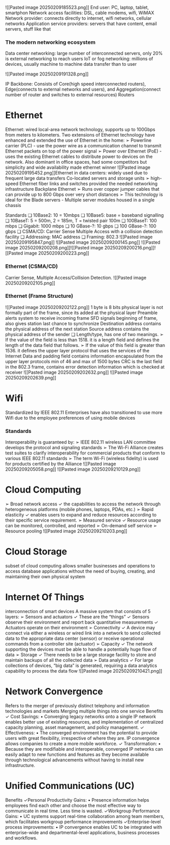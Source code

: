![[Pasted image 20250209185523.png]]
End user: PC, laptop, tablet, smartphon
Network access facilities: DSL, cable modems, wifi, WiMAX
Network provider: connects directly to internet, wifi networks, cellular networks
Application service providers: servers that have content, email servers, stuff like that


### The modern networking ecosystem
Data center networking: large number of interconnected servers, only 20% is external networking to reach users
IoT or fog networking: millions of devices, usually machine to machine data transfer than to user

![[Pasted image 20250209191328.png]]

IP Backbone: Consists of Core(high speed interconnected routers), Edge(connects to external networks and users), and Aggregation(connect number of router and switches to external resources) Routers


# Ethernet
Ethernet: wired local-area network technology, supports up to 100Gbps from meters to kilometers.
Two extensions of Ethernet technology have enhanced and extended the use of Ethernet in the home:
	➢ Powerline carrier (PLC) - use the power wire as a communication channel to transmit Ethernet packets on top of the power signal 
	➢ Power over Ethernet (PoE) - uses the existing Ethernet cables to distribute power to devices on the network.
Also dominant in office spaces, had some competitors but simplicity and wide availability made ethernet winner
![[Pasted image 20250209195452.png]]Ethernet in data centers: widely used due to frequent large data transfers
	Co-located servers and storage units 
	➢ high-speed Ethernet fiber links and switches provided the needed networking infrastructure
	Backplane Ethernet 
	➢ Runs over copper jumper cables that can provide up to 800 Gbps over very short distances 
	➢ This technology is ideal for the Blade servers - Multiple server modules housed in a single chassis

Standards
❑ 10Base2: 10 = 10mbps
❑ 10Base5: base = baseband signalling
❑ 10BaseT: 5 = 500m, 2 = 185m, T = twisted pair 100m
❑ 100BaseT: 100 mbps 
❑ Gigabit: 1000 mbps 
❑ 10 GBase-?: 10 gbps 
❑ 100 GBase-?: 100 gbps
❑ CSMA/CD: Carrier Sense Multiple Access with a collision detection facility
❑ Addressing: MAC address
❑ Framing: 802.3
![[Pasted image 20250209195847.png]]
![[Pasted image 20250209200145.png]]
![[Pasted image 20250209200208.png]]![[Pasted image 20250209200216.png]]![[Pasted image 20250209200223.png]]

### Ethernet (CSMA/CD)
Carrier Sense, Multiple Access/Collision Detection.
![[Pasted image 20250209202105.png]]
### Ethernet (Frame Structure)
![[Pasted image 20250209202122.png]]
1 byte is 8 bits
physical layer is not formally part of the frame, since its added at the physical layer
Preamble alerts system to receive incoming frame
SFD signals beginning of frame, also gives station last chance to synchronize
Destination address contains the physical address of the next station
Source address contains the physical address of the sender
❑ Length/type, has one of two meanings. 
	➢ If the value of the field is less than 1518. it is a length field and defines the length of the data field that follows. 
	➢ If the value of this field is greater than 1536. it defines the upper layer protocol that uses the services of the Internet
Data and padding field contains information encapsulated from the upper layer protocols min of 46 and max of 1500 bytes
CRC is the last field in the 802.3 frame, contains error detection information which is checked at receiver
![[Pasted image 20250209202632.png]]
![[Pasted image 20250209202639.png]]

# Wifi
Standardized by IEEE 802.11
Enterprises have also transitioned to use more Wifi due to the employee preferences of using mobile devices
### Standards
Interoperability is guaranteed by: 
	➢ IEEE 802.11 wireless LAN committee develops the protocol and signaling standards 
	➢ The Wi-Fi Alliance creates test suites to clarify interoperability for commercial products that conform to various IEEE 802.11 standards 
	➢ The term Wi-Fi (wireless fidelity) is used for products certified by the Alliance
![[Pasted image 20250209205058.png]]
![[Pasted image 20250209210129.png]]

# Cloud Computing
➢ Broad network access ✓ the capabilities to access the network through heterogeneous platforms (mobile phones, laptops, PDAs, etc.) 
➢ Rapid elasticity ✓ enables users to expand and reduce resources according to their specific service requirement. 
➢ Measured service ✓ Resource usage can be monitored, controlled, and reported 
➢ On-demand self service 
➢ Resource pooling
![[Pasted image 20250209210203.png]]

# Cloud Storage
subset of cloud computing
allows smaller businesses and operations to access database applications without the need of buying, creating, and maintaining their own physical system

# Internet Of Things
interconnection of smart devices
A massive system that consists of 5 layers:
➢ Sensors and actuators
	✓ These are the “things”
	✓ Sensors observe their environment and report back quantitative measurements
	✓ Actuators operate on their environment
➢ Connectivity
	✓ A device may connect via either a wireless or wired link into a network to send collected data to the appropriate data center (sensor) or receive operational commands from a controller site (actuator)
➢ Capacity
	✓ The network supporting the devices must be able to handle a potentially huge flow of data
➢ Storage
	✓ There needs to be a large storage facility to store and maintain backups of all the collected data
➢ Data analytics
	✓ For large collections of devices, “big data” is generated, requiring a data analytics capability to process the data flow
![[Pasted image 20250209210421.png]]

# Network Convergence
Refers to the merger of previously distinct telephony and information technologies and markets
Merging multiple things into one service
Benefits
✓ Cost Savings:
	• Converging legacy networks onto a single IP network enables better use of existing resources, and
	implementation of centralized capacity planning, asset management, and policy management.
✓ Effectiveness:
	• The converged environment has the potential to provide users with great flexibility, irrespective of
	where they are. IP convergence allows companies to create a more mobile workforce.
✓ Transformation:
	• Because they are modifiable and interoperable, converged IP networks can easily adapt to new
	functions and features as they become available through technological advancements without having
	to install new infrastructure.

# Unified Communications (UC)
Benefits
✓Personal Productivity Gains:
	• Presence information helps employees find each other and choose the most effective way
	to communicate in real time. Less time is wasted.
✓Workgroup Performance Gains:
	• UC systems support real-time collaboration among team members, which facilitates
	workgroup performance improvements
✓Enterprise-level process improvements:
	• IP convergence enables UC to be integrated with enterprise-wide and departmental-level
	applications, business processes and workflows. 